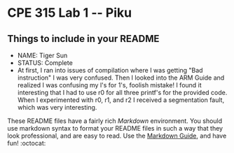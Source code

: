 # CPE 315 Lab 1 -- Piku

## Things to include in your README

* NAME: Tiger Sun 
* STATUS: Complete
* At first, I ran into issues of compilation where I was getting "Bad instruction"
I was very confused. Then I looked into the ARM Guide and realized I was confusing
my l's for 1's, foolish mistake! I found it interesting that I had to use r0 for 
all three printf's for the provided code. When I experimented with r0, r1, and r2
I received a segmentation fault, which was very interesting.

These README files have a fairly rich _Markdown_ environment. You should use
markdown syntax to format your README files in such a way that they look
professional, and are easy to read. Use the 
[Markdown Guide](https://guides.github.com/features/mastering-markdown/), and
have fun! :octocat:

